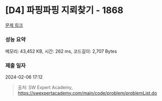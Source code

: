 # [D4] 파핑파핑 지뢰찾기 - 1868 

[문제 링크](https://swexpertacademy.com/main/code/problem/problemDetail.do?contestProbId=AV5LwsHaD1MDFAXc) 

### 성능 요약

메모리: 43,452 KB, 시간: 262 ms, 코드길이: 2,707 Bytes

### 제출 일자

2024-02-06 17:12



> 출처: SW Expert Academy, https://swexpertacademy.com/main/code/problem/problemList.do